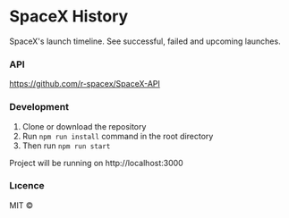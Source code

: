 # SpaceX History
SpaceX's launch timeline. See successful, failed and upcoming launches.

### API
https://github.com/r-spacex/SpaceX-API

### Development

1. Clone or download the repository
2. Run `npm run install` command in the root directory
3. Then run `npm run start`

Project will be running on http://localhost:3000

### Lıcence
MIT ©
